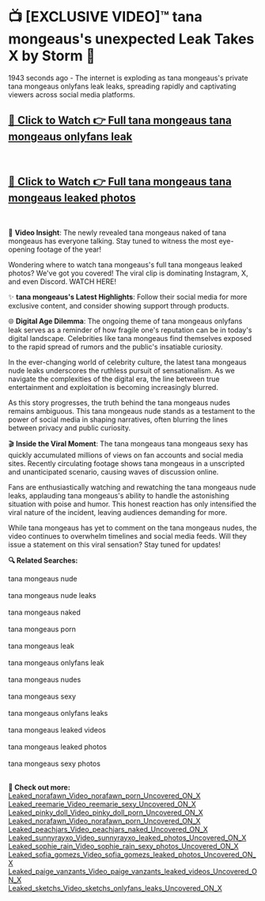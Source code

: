 # 📺 [EXCLUSIVE VIDEO]™ tana mongeaus's unexpected Leak Takes X by Storm 🚀

1943 seconds ago - The internet is exploding as tana mongeaus's private tana mongeaus onlyfans leak leaks, spreading rapidly and captivating viewers across social media platforms.

<h2><a href="https://github-6l9.pages.dev/link1">🔗 Click to Watch 👉 Full tana mongeaus tana mongeaus onlyfans leak</a></h2><br>
<h2><a href="https://github-6l9.pages.dev/link2">🔗 Click to Watch 👉 Full tana mongeaus tana mongeaus leaked photos</a></h2><br>

🎥 **Video Insight**: The newly revealed tana mongeaus naked of tana mongeaus has everyone talking. Stay tuned to witness the most eye-opening footage of the year!

Wondering where to watch tana mongeaus's full tana mongeaus leaked photos? We've got you covered! The viral clip is dominating Instagram, X, and even Discord. WATCH HERE!

✨ **tana mongeaus's Latest Highlights**: Follow their social media for more exclusive content, and consider showing support through products.

🌐 **Digital Age Dilemma**: The ongoing theme of tana mongeaus onlyfans leak serves as a reminder of how fragile one's reputation can be in today's digital landscape. Celebrities like tana mongeaus find themselves exposed to the rapid spread of rumors and the public's insatiable curiosity.

In the ever-changing world of celebrity culture, the latest tana mongeaus nude leaks underscores the ruthless pursuit of sensationalism. As we navigate the complexities of the digital era, the line between true entertainment and exploitation is becoming increasingly blurred.

As this story progresses, the truth behind the tana mongeaus nudes remains ambiguous. This tana mongeaus nude stands as a testament to the power of social media in shaping narratives, often blurring the lines between privacy and public curiosity.

🎬 **Inside the Viral Moment**: The tana mongeaus tana mongeaus sexy has quickly accumulated millions of views on fan accounts and social media sites. Recently circulating footage shows tana mongeaus in a unscripted and unanticipated scenario, causing waves of discussion online.

Fans are enthusiastically watching and rewatching the tana mongeaus nude leaks, applauding tana mongeaus's ability to handle the astonishing situation with poise and humor. This honest reaction has only intensified the viral nature of the incident, leaving audiences demanding for more.

While tana mongeaus has yet to comment on the tana mongeaus nudes, the video continues to overwhelm timelines and social media feeds. Will they issue a statement on this viral sensation? Stay tuned for updates!

<strong>🔍 Related Searches:</strong>

tana mongeaus nude
<br><br>
tana mongeaus nude leaks
<br><br>
tana mongeaus naked
<br><br>
tana mongeaus porn
<br><br>
tana mongeaus leak
<br><br>
tana mongeaus onlyfans leak
<br><br>
tana mongeaus nudes
<br><br>
tana mongeaus sexy
<br><br>
tana mongeaus onlyfans leaks
<br><br>
tana mongeaus leaked videos
<br><br>
tana mongeaus leaked photos
<br><br>
tana mongeaus sexy photos
<br><br>



<strong>🔗 Check out more:</strong><br>
<a href="./Leaked_norafawn_Video_norafawn_porn_Uncovered_ON_X.md">Leaked_norafawn_Video_norafawn_porn_Uncovered_ON_X</a><br>
<a href="./Leaked_reemarie_Video_reemarie_sexy_Uncovered_ON_X.md">Leaked_reemarie_Video_reemarie_sexy_Uncovered_ON_X</a><br>
<a href="./Leaked_pinky_doll_Video_pinky_doll_porn_Uncovered_ON_X.md">Leaked_pinky_doll_Video_pinky_doll_porn_Uncovered_ON_X</a><br>
<a href="./Leaked_norafawn_Video_norafawn_porn_Uncovered_ON_X.md">Leaked_norafawn_Video_norafawn_porn_Uncovered_ON_X</a><br>
<a href="./Leaked_peachjars_Video_peachjars_naked_Uncovered_ON_X.md">Leaked_peachjars_Video_peachjars_naked_Uncovered_ON_X</a><br>
<a href="./Leaked_sunnyrayxo_Video_sunnyrayxo_leaked_photos_Uncovered_ON_X.md">Leaked_sunnyrayxo_Video_sunnyrayxo_leaked_photos_Uncovered_ON_X</a><br>
<a href="./Leaked_sophie_rain_Video_sophie_rain_sexy_photos_Uncovered_ON_X.md">Leaked_sophie_rain_Video_sophie_rain_sexy_photos_Uncovered_ON_X</a><br>
<a href="./Leaked_sofia_gomezs_Video_sofia_gomezs_leaked_photos_Uncovered_ON_X.md">Leaked_sofia_gomezs_Video_sofia_gomezs_leaked_photos_Uncovered_ON_X</a><br>
<a href="./Leaked_paige_vanzants_Video_paige_vanzants_leaked_videos_Uncovered_ON_X.md">Leaked_paige_vanzants_Video_paige_vanzants_leaked_videos_Uncovered_ON_X</a><br>
<a href="./Leaked_sketchs_Video_sketchs_onlyfans_leaks_Uncovered_ON_X.md">Leaked_sketchs_Video_sketchs_onlyfans_leaks_Uncovered_ON_X</a><br>
